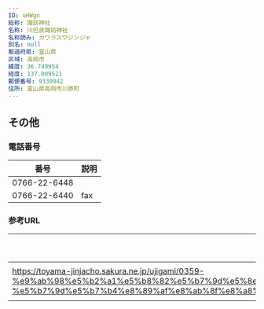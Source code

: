 ```yaml
---
ID: uHWgn
総称: 諏訪神社
名称: 川巴良諏訪神社
名称読み: カワラスワジンジャ
別名: null
都道府県: 富山県
区域: 高岡市
緯度: 36.749954
経度: 137.009521
郵便番号: 9330942
住所: 富山県高岡市川原町
---
```


## その他

### 電話番号

| 番号         | 説明 |
| ------------ | ---- |
| 0766-22-6448 |      |
| 0766-22-6440 | fax  |

### 参考URL

| URL                                                                                                                                                                                                                                               | 説明   |
| ------------------------------------------------------------------------------------------------------------------------------------------------------------------------------------------------------------------------------------------------- | ------ |
| https://toyama-jinjacho.sakura.ne.jp/ujigami/0359-%e9%ab%98%e5%b2%a1%e5%b8%82%e5%b7%9d%e5%8e%9f%e7%94%ba%ef%bc%9a%e6%97%a7%e3%83%bb%e8%88%b9%e5%a0%b4%e7%94%ba%e4%bb%a5%e5%a4%96-%e5%b7%9d%e5%b7%b4%e8%89%af%e8%ab%8f%e8%a8%aa%e7%a5%9e%e7%a4%be/ | 神社庁 |
